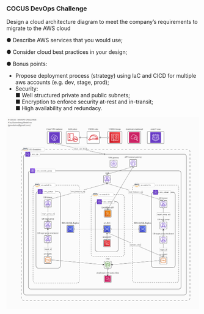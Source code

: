 <h3>COCUS DevOps Challenge</h3>

Design a cloud architecture diagram to meet the company’s requirements to migrate to the AWS cloud

● Describe AWS services that you would use;

● Consider cloud best practices in your design;

● Bonus points:</br>
  - Propose deployment process (strategy) using IaC and CICD for multiple aws accounts (e.g. dev, stage, prod);</br>
  - Security:</br>
    ■ Well structured private and public subnets;</br>
    ■ Encryption to enforce security at-rest and in-transit;</br>
    ■ High availability and redundacy.
    
<img src="https://github.com/gmedeirosnet/cocus/blob/main/COCUS%20Challenger%20-%20AWS%20Diagram%20-%20Gutemberg%20Medeiros.png">
